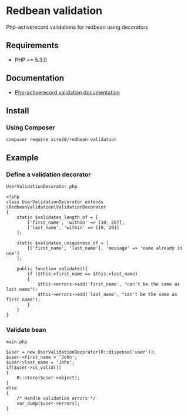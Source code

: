# Redbean validation
Php-activerecord validations for redbean using decorators

## Requirements

- PHP >= 5.3.0

## Documentation

- [Php-activerecord validation documentation](http://www.phpactiverecord.org/projects/main/wiki/Validations)

## Install
### Using Composer

```
composer require xire28/redbean-validation
```

## Example

### Define a validation decorator

`UserValidationDecorator.php`

```
<?php
class UserValidationDecorator extends \RedbeanValidation\ValidationDecorator
{
    static $validates_length_of = [
        ['first_name', 'within' => [10, 20]],
        ['last_name', 'within' => [10, 20]]
    ];

    static $validates_uniqueness_of = [
		[['first_name', 'last_name'], 'message' => 'name already in use']
	];

    public function validate(){
        if ($this->first_name == $this->last_name)
        {
            $this->errors->add('first_name', "can't be the same as last name");
            $this->errors->add('last_name', "can't be the same as first name");
        }
    }
}
```

### Validate bean

`main.php`

```
$user = new UserValidationDecorator(R::dispense('user'));
$user->first_name = 'John';
$user->last_name = 'John';
if($user->is_valid()) 
{
	R::store($user->object);
}
else
{
	/* Handle validation errors */
	var_dump($user->errors);
}
```
